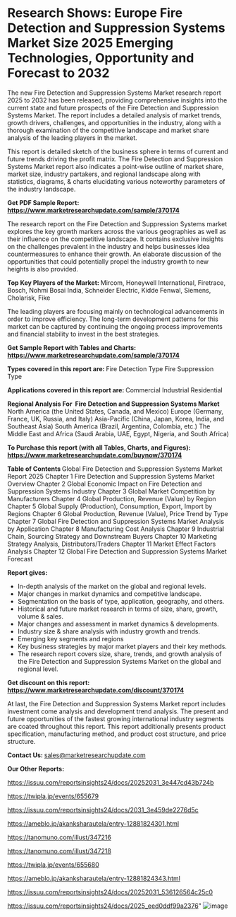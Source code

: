 # Research Shows: Europe Fire Detection and Suppression Systems Market Size 2025 Emerging Technologies, Opportunity and Forecast to 2032

The new Fire Detection and Suppression Systems Market research report 2025 to 2032 has been released, providing comprehensive insights into the current state and future prospects of the Fire Detection and Suppression Systems Market. The report includes a detailed analysis of market trends, growth drivers, challenges, and opportunities in the industry, along with a thorough examination of the competitive landscape and market share analysis of the leading players in the market.

This report is detailed sketch of the business sphere in terms of current and future trends driving the profit matrix. The Fire Detection and Suppression Systems Market report also indicates a point-wise outline of market share, market size, industry partakers, and regional landscape along with statistics, diagrams, &amp; charts elucidating various noteworthy parameters of the industry landscape.

<strong><b>Get PDF Sample Report: <a href=https://www.marketresearchupdate.com/sample/370174>https://www.marketresearchupdate.com/sample/370174</a></b></strong>

The research report on the Fire Detection and Suppression Systems market explores the key growth markers across the various geographies as well as their influence on the competitive landscape. It contains exclusive insights on the challenges prevalent in the industry and helps businesses idea countermeasures to enhance their growth. An elaborate discussion of the opportunities that could potentially propel the industry growth to new heights is also provided.

<strong><b>Top Key Players of the Market:
</b></strong>Mircom, Honeywell International, Firetrace, Bosch, Nohmi Bosai India, Schneider Electric, Kidde Fenwal, Siemens, Cholarisk, Fike<strong><b>
</b></strong>

The leading players are focusing mainly on technological advancements in order to improve efficiency. The long-term development patterns for this market can be captured by continuing the ongoing process improvements and financial stability to invest in the best strategies.

<strong><b>Get Sample Report with Tables and Charts: <a href=https://www.marketresearchupdate.com/sample/370174>https://www.marketresearchupdate.com/sample/370174</a></b></strong>

<strong><b>Types covered in this report are:
</b></strong>Fire Detection Type
Fire Suppression Type<strong><b>
</b></strong>

<strong><b>Applications covered in this report are:
</b></strong>Commercial
Industrial
Residential<strong><b>
</b></strong>

<strong><b>Regional Analysis For  Fire Detection and Suppression Systems Market</b></strong><strong><b>
</b></strong>North America (the United States, Canada, and Mexico)
Europe (Germany, France, UK, Russia, and Italy)
Asia-Pacific (China, Japan, Korea, India, and Southeast Asia)
South America (Brazil, Argentina, Colombia, etc.)
The Middle East and Africa (Saudi Arabia, UAE, Egypt, Nigeria, and South Africa)

<strong><b>To Purchase this report (with all Tables, Charts, and Figures): <a href=https://www.marketresearchupdate.com/buynow/370174>https://www.marketresearchupdate.com/buynow/370174</a></b></strong>

<strong><b>Table of Contents</b></strong><strong><b>
</b></strong>Global Fire Detection and Suppression Systems Market Report 2025
Chapter 1 Fire Detection and Suppression Systems Market Overview
Chapter 2 Global Economic Impact on Fire Detection and Suppression Systems Industry
Chapter 3 Global Market Competition by Manufacturers
Chapter 4 Global Production, Revenue (Value) by Region
Chapter 5 Global Supply (Production), Consumption, Export, Import by Regions
Chapter 6 Global Production, Revenue (Value), Price Trend by Type
Chapter 7 Global Fire Detection and Suppression Systems Market Analysis by Application
Chapter 8 Manufacturing Cost Analysis
Chapter 9 Industrial Chain, Sourcing Strategy and Downstream Buyers
Chapter 10 Marketing Strategy Analysis, Distributors/Traders
Chapter 11 Market Effect Factors Analysis
Chapter 12 Global Fire Detection and Suppression Systems Market Forecast

<strong><b>Report gives:</b></strong>

- In-depth analysis of the market on the global and regional levels.
- Major changes in market dynamics and competitive landscape.
- Segmentation on the basis of type, application, geography, and others.
- Historical and future market research in terms of size, share, growth, volume &amp; sales.
- Major changes and assessment in market dynamics &amp; developments.
- Industry size &amp; share analysis with industry growth and trends.
- Emerging key segments and regions
- Key business strategies by major market players and their key methods.
- The research report covers size, share, trends, and growth analysis of the Fire Detection and Suppression Systems Market on the global and regional level.

<strong><b>Get discount on this report: <a href=https://www.marketresearchupdate.com/discount/370174>https://www.marketresearchupdate.com/discount/370174</a></b></strong>

At last, the Fire Detection and Suppression Systems Market report includes investment come analysis and development trend analysis. The present and future opportunities of the fastest growing international industry segments are coated throughout this report. This report additionally presents product specification, manufacturing method, and product cost structure, and price structure.

<strong><b>Contact Us:
</b></strong>sales@marketresearchupdate.com

<strong>Our Other Reports:</strong>

<a href=https://issuu.com/reportsinsights24/docs/20252031_3e447cd43b724b>https://issuu.com/reportsinsights24/docs/20252031_3e447cd43b724b</a>

<a href=https://twipla.jp/events/655679>https://twipla.jp/events/655679</a>

<a href=https://issuu.com/reportsinsights24/docs/2031_3e459de2276d5c>https://issuu.com/reportsinsights24/docs/2031_3e459de2276d5c</a>

<a href=https://ameblo.jp/akanksharautela/entry-12881824301.html>https://ameblo.jp/akanksharautela/entry-12881824301.html</a>

<a href=https://tanomuno.com/illust/347216>https://tanomuno.com/illust/347216</a>

<a href=https://tanomuno.com/illust/347218>https://tanomuno.com/illust/347218</a>

<a href=https://twipla.jp/events/655680>https://twipla.jp/events/655680</a>

<a href=https://ameblo.jp/akanksharautela/entry-12881824343.html>https://ameblo.jp/akanksharautela/entry-12881824343.html</a>

<a href=https://issuu.com/reportsinsights24/docs/20252031_536126564c25c0>https://issuu.com/reportsinsights24/docs/20252031_536126564c25c0</a>

<a href=https://issuu.com/reportsinsights24/docs/2025_eed0ddf99a2376>https://issuu.com/reportsinsights24/docs/2025_eed0ddf99a2376</a>"
![image](https://github.com/user-attachments/assets/ece121fc-c1fc-42a8-8d93-961f47994ad3)
